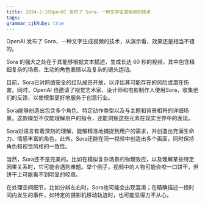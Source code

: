 ```yaml
---
title: 2024-2-16OpenAI 发布了 Sora，一种文字生成视频的技术
tags: 
grammar_cjkRuby: true
---
```



OpenAI 发布了 Sora，一种文字生成视频的技术，从演示看，效果还是相当不错的。

Sora 的强大之处在于其能够根据文本描述，生成长达 60 秒的视频，其中包含精细复杂的场景、生动的角色表情以及复杂的镜头运动。

目前，Sora已对网络安全的红队成员开放，以评估其可能存在的风险或潜在伤害。同时，OpenAI 也邀请了视觉艺术家、设计师和电影制作人使用Sora，收集他们的反馈，以使模型更好地服务于创意行业。

Sora能够创造出包含多个角色、特定动作类型以及与主题和背景相符的详细场景。这款模型不仅能理解用户的指令，还能洞察这些元素在现实世界中的表现。

Sora对语言有着深刻的理解，能够精准地捕捉到用户的需求，并创造出充满生命力、情感丰富的角色。此外，Sora还能在同一视频中创造出多个画面，同时保持角色和视觉风格的一致性。

当然，Sora还不是完美的。比如在模拟复杂场景的物理效应，以及理解某些特定因果关系时，它可能会遇到难题。举个例子，视频中的人物可能会咬一口饼干，但饼干上可能看不到明显的咬痕。

在处理空间细节，比如分辨左右时，Sora也可能会出现混淆；在精确描述一段时间内发生的事件，如特定的摄影机移动轨迹时，也可能显得力不从心。